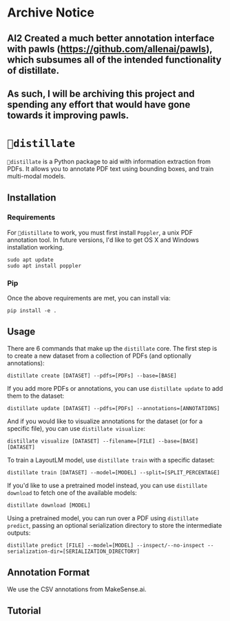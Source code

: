 # Archive Notice

## AI2 Created a much better annotation interface with pawls (https://github.com/allenai/pawls), which subsumes all of the intended functionality of distillate.

## As such, I will be archiving this project and spending any effort that would have gone towards it improving pawls.

# `🧪distillate`

`🧪distillate` is a Python package to aid with information extraction from PDFs.
It allows you to annotate PDF text using bounding boxes, and train multi-modal models.

## Installation

### Requirements

For `🧪distillate` to work, you must first install `Poppler`, a unix PDF annotation tool.
In future versions, I'd like to get OS X and Windows installation working.

```
sudo apt update
sudo apt install poppler
```

### Pip

Once the above requirements are met, you can install via:

```
pip install -e .
```

## Usage

There are 6 commands that make up the `distillate` core.
The first step is to create a new dataset from a collection of PDFs (and optionally annotations):

```
distillate create [DATASET] --pdfs=[PDFs] --base=[BASE]
```

If you add more PDFs or annotations, you can use `distillate update` to add them to the dataset:

```
distillate update [DATASET] --pdfs=[PDFs] --annotations=[ANNOTATIONS]
```

And if you would like to visualize annotations for the dataset (or for a specific file), you can use `distillate visualize`:

```
distillate visualize [DATASET] --filename=[FILE] --base=[BASE][DATASET]
```

To train a LayoutLM model, use `distillate train` with a specific dataset:

```
distillate train [DATASET] --model=[MODEL] --split=[SPLIT_PERCENTAGE]
```

If you'd like to use a pretrained model instead, you can use `distillate download` to fetch one of the available models:

```
distillate download [MODEL]
```

Using a pretrained model, you can run over a PDF using `distillate predict`, passing an optional serialization directory to store the intermediate outputs:

```
distillate predict [FILE] --model=[MODEL] --inspect/--no-inspect --serialization-dir=[SERIALIZATION_DIRECTORY]
```

## Annotation Format

We use the CSV annotations from MakeSense.ai.

## Tutorial
